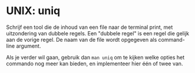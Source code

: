 # UNIX: uniq

Schrijf een tool die de inhoud van een file naar de terminal print, met uitzondering van dubbele regels. Een "dubbele regel" is een regel die gelijk aan de vorige regel. De naam van de file wordt opgegeven als command-line argument.

Als je verder wil gaan, gebruik dan `man uniq` om te kijken welke opties het commando nog meer kan bieden, en implementeer hier één of twee van.
